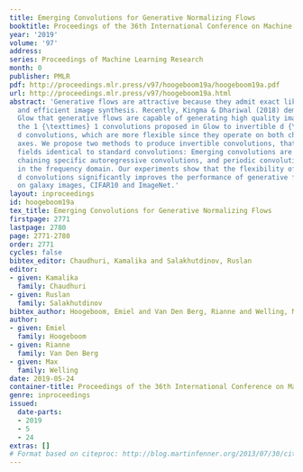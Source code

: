 ```yaml
---
title: Emerging Convolutions for Generative Normalizing Flows
booktitle: Proceedings of the 36th International Conference on Machine Learning
year: '2019'
volume: '97'
address: 
series: Proceedings of Machine Learning Research
month: 0
publisher: PMLR
pdf: http://proceedings.mlr.press/v97/hoogeboom19a/hoogeboom19a.pdf
url: http://proceedings.mlr.press/v97/hoogeboom19a.html
abstract: 'Generative flows are attractive because they admit exact likelihood optimization
  and efficient image synthesis. Recently, Kingma & Dhariwal (2018) demonstrated with
  Glow that generative flows are capable of generating high quality images. We generalize
  the 1 {\texttimes} 1 convolutions proposed in Glow to invertible d {\texttimes}
  d convolutions, which are more flexible since they operate on both channel and spatial
  axes. We propose two methods to produce invertible convolutions, that have receptive
  fields identical to standard convolutions: Emerging convolutions are obtained by
  chaining specific autoregressive convolutions, and periodic convolutions are decoupled
  in the frequency domain. Our experiments show that the flexibility of d {\texttimes}
  d convolutions significantly improves the performance of generative flow models
  on galaxy images, CIFAR10 and ImageNet.'
layout: inproceedings
id: hoogeboom19a
tex_title: Emerging Convolutions for Generative Normalizing Flows
firstpage: 2771
lastpage: 2780
page: 2771-2780
order: 2771
cycles: false
bibtex_editor: Chaudhuri, Kamalika and Salakhutdinov, Ruslan
editor:
- given: Kamalika
  family: Chaudhuri
- given: Ruslan
  family: Salakhutdinov
bibtex_author: Hoogeboom, Emiel and Van Den Berg, Rianne and Welling, Max
author:
- given: Emiel
  family: Hoogeboom
- given: Rianne
  family: Van Den Berg
- given: Max
  family: Welling
date: 2019-05-24
container-title: Proceedings of the 36th International Conference on Machine Learning
genre: inproceedings
issued:
  date-parts:
  - 2019
  - 5
  - 24
extras: []
# Format based on citeproc: http://blog.martinfenner.org/2013/07/30/citeproc-yaml-for-bibliographies/
---
```

